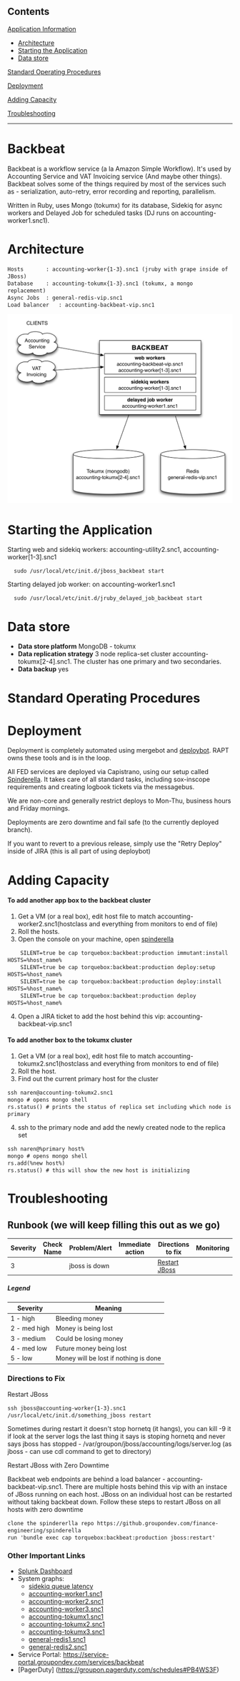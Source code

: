 Contents
--------

[Application Information](#Application_Information)

-   [Architecture](#Architecture)
-   [Starting the Application](#Starting_the_Application)
-   [Data store](#Data_store)

[Standard Operating Procedures](#Standard_Operating_Procedures)

[Deployment](#Deployment)

[Adding Capacity](#Adding_Capacity)

[Troubleshooting](#Troubleshooting)

* * * * *

<a name="Application_Information"></a>Backbeat
=======================

Backbeat is a workflow service (a la Amazon Simple Workflow).  It's used by Accounting Service and VAT Invoicing service (And maybe other things). Backbeat solves some of the things required by most of the services such as - serialization, auto-retry, error recording and reporting, parallelism.  

Written in Ruby, uses Mongo (tokumx) for its database, Sidekiq for async workers and Delayed Job for scheduled tasks (DJ runs on accounting-worker1.snc1).

<a name="Architecture"></a>Architecture
=======================
```
Hosts		: accounting-worker{1-3}.snc1 (jruby with grape inside of JBoss)
Database	: accounting-tokumx{1-3}.snc1 (tokumx, a mongo replacement)
Async Jobs	: general-redis-vip.snc1
Load balancer	: accounting-backbeat-vip.snc1
```

![Backbeat Architecture](/backbeat_architecture.png "Backbeat Architecture")

<a name="Starting_the_Application"></a>Starting the Application
=======================

Starting web and sidekiq workers: accounting-utility2.snc1, accounting-worker[1-3].snc1
```
  sudo /usr/local/etc/init.d/jboss_backbeat start
```

Starting delayed job worker: on accounting-worker1.snc1
```
  sudo /usr/local/etc/init.d/jruby_delayed_job_backbeat start
```

<a name="Data_Store"></a>Data store
=======================

-   **Data store platform** MongoDB - tokumx
-   **Data replication strategy** 3 node replica-set cluster accounting-tokumx[2-4].snc1. The cluster has one primary and two secondaries.
-   **Data backup** yes

<a name="Standard_Operating_Procedures"></a>Standard Operating Procedures
=======================

<a name="Deployment"></a>Deployment
=======================

Deployment is completely automated using mergebot and [deploybot](https://github.groupondev.com/release-engineering/deploy-bot/blob/master/README.md). RAPT owns these tools and is in the loop.

All FED services are deployed via Capistrano, using our setup called [Spinderella](https://github.groupondev.com/finance-engineering/spinderella).  It takes care of all standard tasks, including sox-inscope requirements and creating logbook tickets via the messagebus.

We are non-core and generally restrict deploys to Mon-Thu, business hours and Friday mornings.

Deployments are zero downtime and fail safe (to the currently deployed branch).

If you want to revert to a previous release, simply use the "Retry Deploy" inside of JIRA (this is all part of using deploybot)


<a name="Adding_Capacity"></a>Adding Capacity
=======================

#### To add another app box to the backbeat cluster

1. Get a VM (or a real box), edit host file to match accounting-worker2.snc1(hostclass and everything from monitors to end of file)
2. Roll the hosts.
3. Open the console on your machine, open [spinderella](https://github.groupondev.com/finance-engineering/spinderella)
```
    SILENT=true be cap torquebox:backbeat:production immutant:install HOSTS=%host_name%
    SILENT=true be cap torquebox:backbeat:production deploy:setup HOSTS=%host_name%
    SILENT=true be cap torquebox:backbeat:production deploy:install HOSTS=%host_name%
    SILENT=true be cap torquebox:backbeat:production deploy HOSTS=%host_name%
```
4. Open a JIRA ticket to add the host behind this vip: accounting-backbeat-vip.snc1


#### To add another box to the tokumx cluster

1. Get a VM (or a real box), edit host file to match accounting-tokumx2.snc1(hostclass and everything from monitors to end of file)
2. Roll the host.
3. Find out the current primary host for the cluster
```
ssh naren@accounting-tokumx2.snc1
mongo # opens mongo shell
rs.status() # prints the status of replica set including which node is primary
```
4. ssh to the primary node and add the newly created node to the replica set
```
ssh naren@%primary host%
mongo # opens mongo shell
rs.add(%new host%)
rs.status() # this will show the new host is initializing
```

<a name="Troubleshooting"></a>Troubleshooting
=======================


## Runbook (we will keep filling this out as we go)

| Severity | Check Name | Problem/Alert | Immediate action | Directions to fix | Monitoring |
| -------- | ---------- | ------------- | ---------------- | ----------------- | ---------- |
| 3 | | jboss is down | | [Restart JBoss](#restart_jboss) | |

##### Legend
| Severity | Meaning |
| -------- | ------- |
| 1 - high | Bleeding money |
| 2 - med high  | Money is being lost |
| 3 - medium | Could be losing money |
| 4 - med low | Future money being lost |
| 5 - low | Money will be lost if nothing is done |

### Directions to Fix
<a name="restart_jboss">Restart JBoss</a>
```
ssh jboss@accounting-worker{1-3}.snc1
/usr/local/etc/init.d/something_jboss restart
```

Sometimes during restart it doesn't stop hornetq (it hangs), you can kill -9 it 
if look at the server logs the last thing it says is stoping hornetq and never says jboss has stopped - /var/groupon/jboss/accounting/logs/server.log (as jboss - can use cdl command to get to directory)


<a name="restart_jboss_zero_downtime">Restart JBoss with Zero Downtime</a>

Backbeat web endpoints are behind a load balancer - accounting-backbeat-vip.snc1. There are multiple hosts behind this vip with an instace of JBoss running on each host. JBoss on an individual host can be restarted without taking backbeat down. Follow these steps to restart JBoss on all hosts with zero downtime

```        
clone the spindererlla repo https://github.groupondev.com/finance-engineering/spinderella
run 'bundle exec cap torquebox:backbeat:production jboss:restart'
```

### Other Important Links
- [Splunk Dashboard](https://splunk-snc1.groupondev.com/en-US/app/search/FED)
- System graphs:
    - [sidekiq queue latency](https://grapher-snc1.groupondev.com/graph/metric!accounting_sidekiq_latency_sidekiq_latency/accounting-snc1/accounting-utility2.snc1)
	- [accounting-worker1.snc1](https://grapher-snc1.groupondev.com/accounting-snc1/accounting-worker1.snc1)
	- [accounting-worker2.snc1](https://grapher-snc1.groupondev.com/accounting-snc1/accounting-worker2.snc1)
	- [accounting-worker3.snc1](https://grapher-snc1.groupondev.com/accounting-snc1/accounting-worker3.snc1)
	- [accounting-tokumx1.snc1](https://grapher-snc1.groupondev.com/accounting-snc1/accounting-tokumx1.snc1)
	- [accounting-tokumx2.snc1](https://grapher-snc1.groupondev.com/accounting-snc1/accounting-tokumx2.snc1)
	- [accounting-tokumx3.snc1](https://grapher-snc1.groupondev.com/accounting-snc1/accounting-tokumx3.snc1)
    - [general-redis1.snc1](https://grapher-snc1.groupondev.com/redis-snc1/general-redis1.snc1)
    - [general-redis2.snc1](https://grapher-snc1.groupondev.com/redis-snc1/general-redis2.snc1)
- Service Portal: https://service-portal.groupondev.com/services/backbeat
- [PagerDuty] (https://groupon.pagerduty.com/schedules#PB4WS3F)
